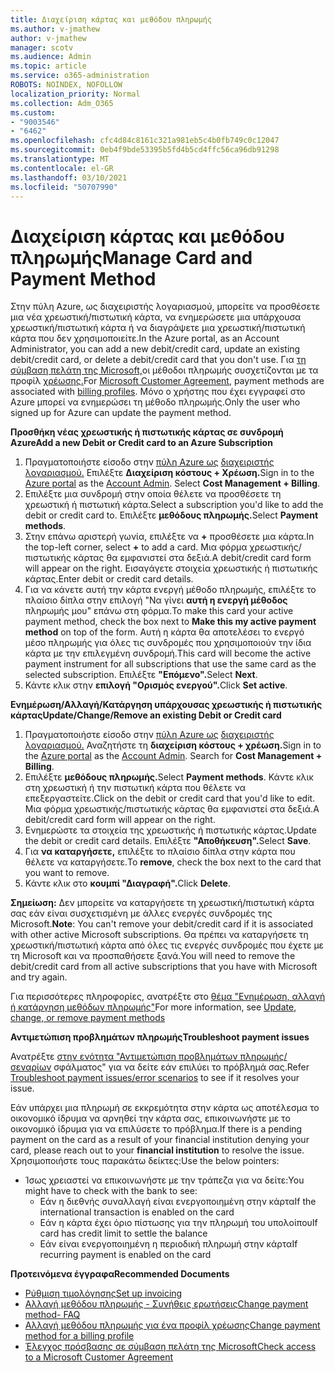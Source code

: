 ```yaml
---
title: Διαχείριση κάρτας και μεθόδου πληρωμής
ms.author: v-jmathew
author: v-jmathew
manager: scotv
ms.audience: Admin
ms.topic: article
ms.service: o365-administration
ROBOTS: NOINDEX, NOFOLLOW
localization_priority: Normal
ms.collection: Adm_O365
ms.custom:
- "9003546"
- "6462"
ms.openlocfilehash: cfc4d84c8161c321a981eb5c4b0fb749c0c12047
ms.sourcegitcommit: 0eb4f9bde53395b5fd4b5cd4ffc56ca96db91298
ms.translationtype: MT
ms.contentlocale: el-GR
ms.lasthandoff: 03/10/2021
ms.locfileid: "50707990"
---
```

# <a name="manage-card-and-payment-method"></a><span data-ttu-id="dd84f-102">Διαχείριση κάρτας και μεθόδου πληρωμής</span><span class="sxs-lookup"><span data-stu-id="dd84f-102">Manage Card and Payment Method</span></span>

<span data-ttu-id="dd84f-103">Στην πύλη Azure, ως διαχειριστής λογαριασμού, μπορείτε να προσθέσετε μια νέα χρεωστική/πιστωτική κάρτα, να ενημερώσετε μια υπάρχουσα χρεωστική/πιστωτική κάρτα ή να διαγράψετε μια χρεωστική/πιστωτική κάρτα που δεν χρησιμοποιείτε.</span><span class="sxs-lookup"><span data-stu-id="dd84f-103">In the Azure portal, as an Account Administrator, you can add a new debit/credit card, update an existing debit/credit card, or delete a debit/credit card that you don't use.</span></span> <span data-ttu-id="dd84f-104">Για [τη σύμβαση πελάτη της Microsoft,](https://docs.microsoft.com/azure/billing/billing-how-to-change-credit-card?WT.mc_id=Portal-Microsoft_Azure_Support#check-access-to-a-microsoft-customer-agreement)οι μέθοδοι πληρωμής συσχετίζονται με τα προφίλ [χρέωσης.](https://docs.microsoft.com/azure/billing/billing-how-to-change-credit-card?WT.mc_id=Portal-Microsoft_Azure_Support#change-payment-method-for-a-billing-profile)</span><span class="sxs-lookup"><span data-stu-id="dd84f-104">For [Microsoft Customer Agreement](https://docs.microsoft.com/azure/billing/billing-how-to-change-credit-card?WT.mc_id=Portal-Microsoft_Azure_Support#check-access-to-a-microsoft-customer-agreement), payment methods are associated with [billing profiles](https://docs.microsoft.com/azure/billing/billing-how-to-change-credit-card?WT.mc_id=Portal-Microsoft_Azure_Support#change-payment-method-for-a-billing-profile).</span></span> <span data-ttu-id="dd84f-105">Μόνο ο χρήστης που έχει εγγραφεί στο Azure μπορεί να ενημερώσει τη μέθοδο πληρωμής.</span><span class="sxs-lookup"><span data-stu-id="dd84f-105">Only the user who signed up for Azure can update the payment method.</span></span>

<span data-ttu-id="dd84f-106">**Προσθήκη νέας χρεωστικής ή πιστωτικής κάρτας σε συνδρομή Azure**</span><span class="sxs-lookup"><span data-stu-id="dd84f-106">**Add a new Debit or Credit card to an Azure Subscription**</span></span>

1. <span data-ttu-id="dd84f-107">Πραγματοποιήστε είσοδο στην [πύλη Azure ως](https://ms.portal.azure.com/) [διαχειριστής λογαριασμού.](https://docs.microsoft.com/azure/cost-management-billing/manage/billing-subscription-transfer?WT.mc_id=Portal-Microsoft_Azure_Support#whoisaa) Επιλέξτε **Διαχείριση κόστους + Χρέωση.**</span><span class="sxs-lookup"><span data-stu-id="dd84f-107">Sign in to the [Azure portal](https://ms.portal.azure.com/) as the [Account Admin](https://docs.microsoft.com/azure/cost-management-billing/manage/billing-subscription-transfer?WT.mc_id=Portal-Microsoft_Azure_Support#whoisaa). Select **Cost Management + Billing**.</span></span>
2. <span data-ttu-id="dd84f-108">Επιλέξτε μια συνδρομή στην οποία θέλετε να προσθέσετε τη χρεωστική ή πιστωτική κάρτα.</span><span class="sxs-lookup"><span data-stu-id="dd84f-108">Select a subscription you'd like to add the debit or credit card to.</span></span> <span data-ttu-id="dd84f-109">Επιλέξτε **μεθόδους πληρωμής.**</span><span class="sxs-lookup"><span data-stu-id="dd84f-109">Select **Payment methods**.</span></span>
3. <span data-ttu-id="dd84f-110">Στην επάνω αριστερή γωνία, επιλέξτε να **+** προσθέσετε μια κάρτα.</span><span class="sxs-lookup"><span data-stu-id="dd84f-110">In the top-left corner, select **+** to add a card.</span></span> <span data-ttu-id="dd84f-111">Μια φόρμα χρεωστικής/πιστωτικής κάρτας θα εμφανιστεί στα δεξιά.</span><span class="sxs-lookup"><span data-stu-id="dd84f-111">A debit/credit card form will appear on the right.</span></span> <span data-ttu-id="dd84f-112">Εισαγάγετε στοιχεία χρεωστικής ή πιστωτικής κάρτας.</span><span class="sxs-lookup"><span data-stu-id="dd84f-112">Enter debit or credit card details.</span></span>
4. <span data-ttu-id="dd84f-113">Για να κάνετε αυτή την κάρτα ενεργή μέθοδο πληρωμής, επιλέξτε το πλαίσιο δίπλα στην επιλογή "Να γίνει **αυτή η ενεργή μέθοδος** πληρωμής μου" επάνω στη φόρμα.</span><span class="sxs-lookup"><span data-stu-id="dd84f-113">To make this card your active payment method, check the box next to **Make this my active payment method** on top of the form.</span></span> <span data-ttu-id="dd84f-114">Αυτή η κάρτα θα αποτελέσει το ενεργό μέσο πληρωμής για όλες τις συνδρομές που χρησιμοποιούν την ίδια κάρτα με την επιλεγμένη συνδρομή.</span><span class="sxs-lookup"><span data-stu-id="dd84f-114">This card will become the active payment instrument for all subscriptions that use the same card as the selected subscription.</span></span> <span data-ttu-id="dd84f-115">Επιλέξτε **"Επόμενο".**</span><span class="sxs-lookup"><span data-stu-id="dd84f-115">Select **Next**.</span></span>
5. <span data-ttu-id="dd84f-116">Κάντε κλικ στην **επιλογή "Ορισμός ενεργού".**</span><span class="sxs-lookup"><span data-stu-id="dd84f-116">Click **Set active**.</span></span> 
 
<span data-ttu-id="dd84f-117">**Ενημέρωση/Αλλαγή/Κατάργηση υπάρχουσας χρεωστικής ή πιστωτικής κάρτας**</span><span class="sxs-lookup"><span data-stu-id="dd84f-117">**Update/Change/Remove an existing Debit or Credit card**</span></span>

1.  <span data-ttu-id="dd84f-118">Πραγματοποιήστε είσοδο στην [πύλη Azure ως](https://portal.azure.com/) [διαχειριστής λογαριασμού.](https://docs.microsoft.com/azure/billing/billing-subscription-transfer?WT.mc_id=Portal-Microsoft_Azure_Support#whoisaa) Αναζητήστε τη **διαχείριση κόστους + χρέωση.**</span><span class="sxs-lookup"><span data-stu-id="dd84f-118">Sign in to the [Azure portal](https://portal.azure.com/) as the [Account Admin](https://docs.microsoft.com/azure/billing/billing-subscription-transfer?WT.mc_id=Portal-Microsoft_Azure_Support#whoisaa). Search for **Cost Management + Billing**.</span></span>
2.  <span data-ttu-id="dd84f-119">Επιλέξτε **μεθόδους πληρωμής.**</span><span class="sxs-lookup"><span data-stu-id="dd84f-119">Select **Payment methods**.</span></span> <span data-ttu-id="dd84f-120">Κάντε κλικ στη χρεωστική ή την πιστωτική κάρτα που θέλετε να επεξεργαστείτε.</span><span class="sxs-lookup"><span data-stu-id="dd84f-120">Click on the debit or credit card that you'd like to edit.</span></span> <span data-ttu-id="dd84f-121">Μια φόρμα χρεωστικής/πιστωτικής κάρτας θα εμφανιστεί στα δεξιά.</span><span class="sxs-lookup"><span data-stu-id="dd84f-121">A debit/credit card form will appear on the right.</span></span>
3.  <span data-ttu-id="dd84f-122">Ενημερώστε τα στοιχεία της χρεωστικής ή πιστωτικής κάρτας.</span><span class="sxs-lookup"><span data-stu-id="dd84f-122">Update the debit or credit card details.</span></span> <span data-ttu-id="dd84f-123">Επιλέξτε **"Αποθήκευση".**</span><span class="sxs-lookup"><span data-stu-id="dd84f-123">Select **Save**.</span></span>
4.  <span data-ttu-id="dd84f-124">Για **να καταργήσετε,** επιλέξτε το πλαίσιο δίπλα στην κάρτα που θέλετε να καταργήσετε.</span><span class="sxs-lookup"><span data-stu-id="dd84f-124">To **remove**, check the box next to the card that you want to remove.</span></span>
5.  <span data-ttu-id="dd84f-125">Κάντε κλικ στο **κουμπί "Διαγραφή".**</span><span class="sxs-lookup"><span data-stu-id="dd84f-125">Click **Delete**.</span></span>

<span data-ttu-id="dd84f-126">**Σημείωση:** Δεν μπορείτε να καταργήσετε τη χρεωστική/πιστωτική κάρτα σας εάν είναι συσχετισμένη με άλλες ενεργές συνδρομές της Microsoft.</span><span class="sxs-lookup"><span data-stu-id="dd84f-126">**Note**: You can't remove your debit/credit card if it is associated with other active Microsoft subscriptions.</span></span> <span data-ttu-id="dd84f-127">Θα πρέπει να καταργήσετε τη χρεωστική/πιστωτική κάρτα από όλες τις ενεργές συνδρομές που έχετε με τη Microsoft και να προσπαθήσετε ξανά.</span><span class="sxs-lookup"><span data-stu-id="dd84f-127">You will need to remove the debit/credit card from all active subscriptions that you have with Microsoft and try again.</span></span>

<span data-ttu-id="dd84f-128">Για περισσότερες πληροφορίες, ανατρέξτε στο [θέμα "Ενημέρωση, αλλαγή ή κατάργηση μεθόδων πληρωμής"](https://docs.microsoft.com/azure/billing/billing-how-to-change-credit-card?WT.mc_id=Portal-Microsoft_Azure_Support)</span><span class="sxs-lookup"><span data-stu-id="dd84f-128">For more information, see [Update, change, or remove payment methods](https://docs.microsoft.com/azure/billing/billing-how-to-change-credit-card?WT.mc_id=Portal-Microsoft_Azure_Support)</span></span>

<span data-ttu-id="dd84f-129">**Αντιμετώπιση προβλημάτων πληρωμής**</span><span class="sxs-lookup"><span data-stu-id="dd84f-129">**Troubleshoot payment issues**</span></span>

<span data-ttu-id="dd84f-130">Ανατρέξτε [στην ενότητα "Αντιμετώπιση προβλημάτων πληρωμής/σεναρίων](https://docs.microsoft.com/azure/cost-management-billing/manage/billing-troubleshoot-azure-payment-issues) σφάλματος" για να δείτε εάν επιλύει το πρόβλημά σας.</span><span class="sxs-lookup"><span data-stu-id="dd84f-130">Refer [Troubleshoot payment issues/error scenarios](https://docs.microsoft.com/azure/cost-management-billing/manage/billing-troubleshoot-azure-payment-issues) to see if it resolves your issue.</span></span>

<span data-ttu-id="dd84f-131">Εάν υπάρχει μια πληρωμή σε εκκρεμότητα στην κάρτα ως αποτέλεσμα το οικονομικό ίδρυμα  να αρνηθεί την κάρτα σας, επικοινωνήστε με το οικονομικό ίδρυμα για να επιλύσετε το πρόβλημα.</span><span class="sxs-lookup"><span data-stu-id="dd84f-131">If there is a pending payment on the card as a result of your financial institution denying your card, please reach out to your **financial institution** to resolve the issue.</span></span> <span data-ttu-id="dd84f-132">Χρησιμοποιήστε τους παρακάτω δείκτες:</span><span class="sxs-lookup"><span data-stu-id="dd84f-132">Use the below pointers:</span></span>

- <span data-ttu-id="dd84f-133">Ίσως χρειαστεί να επικοινωνήστε με την τράπεζα για να δείτε:</span><span class="sxs-lookup"><span data-stu-id="dd84f-133">You might have to check with the bank to see:</span></span> 
    - <span data-ttu-id="dd84f-134">Εάν η διεθνής συναλλαγή είναι ενεργοποιημένη στην κάρτα</span><span class="sxs-lookup"><span data-stu-id="dd84f-134">If the international transaction is enabled on the card</span></span>
    - <span data-ttu-id="dd84f-135">Εάν η κάρτα έχει όριο πίστωσης για την πληρωμή του υπολοίπου</span><span class="sxs-lookup"><span data-stu-id="dd84f-135">If card has credit limit to settle the balance</span></span>
    - <span data-ttu-id="dd84f-136">Εάν είναι ενεργοποιημένη η περιοδική πληρωμή στην κάρτα</span><span class="sxs-lookup"><span data-stu-id="dd84f-136">If recurring payment is enabled on the card</span></span>

<span data-ttu-id="dd84f-137">**Προτεινόμενα έγγραφα**</span><span class="sxs-lookup"><span data-stu-id="dd84f-137">**Recommended Documents**</span></span>

- [<span data-ttu-id="dd84f-138">Ρύθμιση τιμολόγησης</span><span class="sxs-lookup"><span data-stu-id="dd84f-138">Set up invoicing</span></span>](https://docs.microsoft.com/azure/cost-management-billing/manage/pay-by-invoice)
- [<span data-ttu-id="dd84f-139">Αλλαγή μεθόδου πληρωμής - Συνήθεις ερωτήσεις</span><span class="sxs-lookup"><span data-stu-id="dd84f-139">Change payment method- FAQ</span></span>](https://docs.microsoft.com/azure/cost-management-billing/manage/change-credit-card?WT.mc_id=Portal-Microsoft_Azure_Support#frequently-asked-questions)
- [<span data-ttu-id="dd84f-140">Αλλαγή μεθόδου πληρωμής για ένα προφίλ χρέωσης</span><span class="sxs-lookup"><span data-stu-id="dd84f-140">Change payment method for a billing profile</span></span>](https://docs.microsoft.com/azure/cost-management-billing/manage/change-credit-card?WT.mc_id=Portal-Microsoft_Azure_Support#change-payment-method-for-a-billing-profile)
- [<span data-ttu-id="dd84f-141">Έλεγχος πρόσβασης σε σύμβαση πελάτη της Microsoft</span><span class="sxs-lookup"><span data-stu-id="dd84f-141">Check access to a Microsoft Customer Agreement</span></span>](https://docs.microsoft.com/azure/cost-management-billing/manage/change-credit-card?WT.mc_id=Portal-Microsoft_Azure_Support#check-access-to-a-microsoft-customer-agreement)

